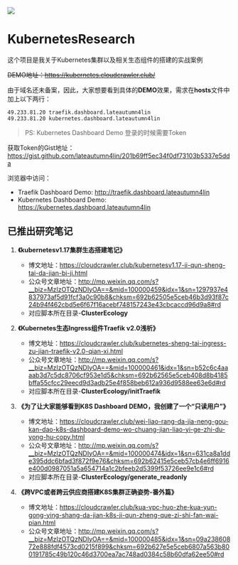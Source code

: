 ![](https://github.com/lateautumn4lin/KubernetesResearch/blob/master/header.jpeg)
# KubernetesResearch

这个项目是我关于Kubernetes集群以及相关生态组件的搭建的实战案例

~~DEMO地址：https://kubernetes.cloudcrawler.club/~~

由于域名还未备案，因此，大家想要看到具体的**DEMO**效果，需求在**hosts**文件中加上以下两行：
```
49.233.81.20 traefik.dashboard.lateautumn4lin
49.233.81.20 kubernetes.dashboard.lateautumn4lin
```
>PS: Kubernetes Dashboard Demo 登录的时候需要Token

获取Token的Gist地址：https://gist.github.com/lateautumn4lin/201b69ff5ec34f0df73103b5337e5dda

浏览器中访问：
- Traefik Dashboard Demo: http://traefik.dashboard.lateautumn4lin
- Kubernetes Dashboard Demo: https://kubernetes.dashboard.lateautumn4lin

## 已推出研究笔记
1. **《kubernetesv1.17集群生态搭建笔记》**

    - 博文地址：https://cloudcrawler.club/kubernetesv1.17-ji-qun-sheng-tai-da-jian-bi-ji.html
    - 公众号文章地址：http://mp.weixin.qq.com/s?__biz=MzIzOTQzNDIyOA==&mid=100000459&idx=1&sn=1297937e4837973af5d91fcf3a0c90b8&chksm=692b62505e5ceb46b3d93f87c24b94f462cbd5e6f67f16acebf748157243e43cbcaccd96d9a8#rd
    - 对应脚本所在目录-**ClusterEcology**
    
2. **《Kubernetes生态Ingress组件Traefik v2.0浅析》**

    - 博文地址：https://cloudcrawler.club/kubernetes-sheng-tai-ingress-zu-jian-traefik-v2.0-qian-xi.html
    - 公众号文章地址：http://mp.weixin.qq.com/s?__biz=MzIzOTQzNDIyOA==&mid=100000461&idx=1&sn=b52c6c4aaaab3d7c5dc8706cf953e1d5&chksm=692b62565e5ceb408d8b4185bffa55cfcc29eecd9d3adb25e4f858beb612a936d9588ee63e6d#rd
    - 对应脚本所在目录-**ClusterEcology/initTraefik**
    
3. **《为了让大家能够看到K8S Dashboard DEMO，我创建了一个“只读用户”》**

    - 博文地址：https://cloudcrawler.club/wei-liao-rang-da-jia-neng-gou-kan-dao-k8s-dashboard-demo-wo-chuang-jian-liao-yi-ge-zhi-du-yong-hu-copy.html
    - 公众号文章地址：http://mp.weixin.qq.com/s?__biz=MzIzOTQzNDIyOA==&mid=100000474&idx=1&sn=631ca8a1dde395ddc6bfad3f872f9e76&chksm=692b62415e5ceb57cb4e6ff6916e400d0987051a5a654714a1c2bfeeb2d5399f53726ee9e1c6#rd
    - 对应脚本所在目录-**ClusterEcology/generate_readonly**
    
4. **《跨VPC或者跨云供应商搭建K8S集群正确姿势-番外篇》**

    - 博文地址：https://cloudcrawler.club/kua-vpc-huo-zhe-kua-yun-gong-ying-shang-da-jian-k8s-ji-qun-zheng-que-zi-shi-fan-wai-pian.html
    - 公众号文章地址：http://mp.weixin.qq.com/s?__biz=MzIzOTQzNDIyOA==&mid=100000485&idx=1&sn=09a23860872e888fdf4573cd0215f899&chksm=692b627e5e5ceb6807a563b800191785c49b120c46d3700ea7ac748ad0384c58b60dfa62ee50#rd
